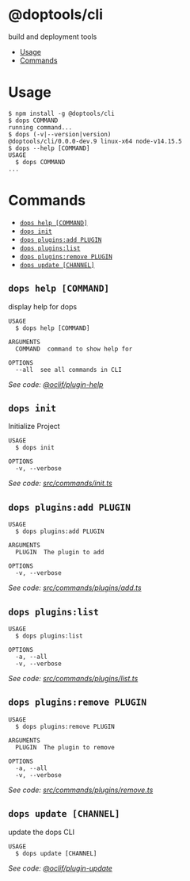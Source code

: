 @doptools/cli
=========

build and deployment tools


<!-- toc -->
* [Usage](#usage)
* [Commands](#commands)
<!-- tocstop -->
# Usage
<!-- usage -->
```sh-session
$ npm install -g @doptools/cli
$ dops COMMAND
running command...
$ dops (-v|--version|version)
@doptools/cli/0.0.0-dev.9 linux-x64 node-v14.15.5
$ dops --help [COMMAND]
USAGE
  $ dops COMMAND
...
```
<!-- usagestop -->
# Commands
<!-- commands -->
* [`dops help [COMMAND]`](#dops-help-command)
* [`dops init`](#dops-init)
* [`dops plugins:add PLUGIN`](#dops-pluginsadd-plugin)
* [`dops plugins:list`](#dops-pluginslist)
* [`dops plugins:remove PLUGIN`](#dops-pluginsremove-plugin)
* [`dops update [CHANNEL]`](#dops-update-channel)

## `dops help [COMMAND]`

display help for dops

```
USAGE
  $ dops help [COMMAND]

ARGUMENTS
  COMMAND  command to show help for

OPTIONS
  --all  see all commands in CLI
```

_See code: [@oclif/plugin-help](https://github.com/oclif/plugin-help/blob/v3.2.2/src/commands/help.ts)_

## `dops init`

Initialize Project

```
USAGE
  $ dops init

OPTIONS
  -v, --verbose
```

_See code: [src/commands/init.ts](https://github.com/doptools/cli/blob/v0.0.0-dev.9/src/commands/init.ts)_

## `dops plugins:add PLUGIN`

```
USAGE
  $ dops plugins:add PLUGIN

ARGUMENTS
  PLUGIN  The plugin to add

OPTIONS
  -v, --verbose
```

_See code: [src/commands/plugins/add.ts](https://github.com/doptools/cli/blob/v0.0.0-dev.9/src/commands/plugins/add.ts)_

## `dops plugins:list`

```
USAGE
  $ dops plugins:list

OPTIONS
  -a, --all
  -v, --verbose
```

_See code: [src/commands/plugins/list.ts](https://github.com/doptools/cli/blob/v0.0.0-dev.9/src/commands/plugins/list.ts)_

## `dops plugins:remove PLUGIN`

```
USAGE
  $ dops plugins:remove PLUGIN

ARGUMENTS
  PLUGIN  The plugin to remove

OPTIONS
  -a, --all
  -v, --verbose
```

_See code: [src/commands/plugins/remove.ts](https://github.com/doptools/cli/blob/v0.0.0-dev.9/src/commands/plugins/remove.ts)_

## `dops update [CHANNEL]`

update the dops CLI

```
USAGE
  $ dops update [CHANNEL]
```

_See code: [@oclif/plugin-update](https://github.com/oclif/plugin-update/blob/v1.3.10/src/commands/update.ts)_
<!-- commandsstop -->

